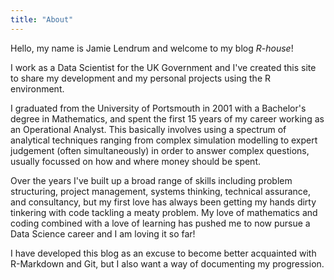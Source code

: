 ```yaml
---
title: "About"
---
```


Hello, my name is Jamie Lendrum and welcome to my blog *R-house*!

I work as a Data Scientist for the UK Government and I've created this site to share my development and my personal projects using the R environment. 

I graduated from the University of Portsmouth in 2001 with a Bachelor's degree in Mathematics, and spent the first 15 years of my career working as an Operational Analyst. This basically involves using a spectrum of analytical techniques ranging from complex simulation modelling to expert judgement (often simultaneously) in order to answer complex questions, usually focussed on how and where money should be spent.

Over the years I've built up a broad range of skills including problem structuring, project management, systems thinking, technical assurance, and consultancy, but my first love has always been getting my hands dirty tinkering with code tackling a meaty problem. My love of mathematics and coding combined with a love of learning has pushed me to now pursue a Data Science career and I am loving it so far!

I have developed this blog as an excuse to become better acquainted with R-Markdown and Git, but I also want a way of documenting my progression.

